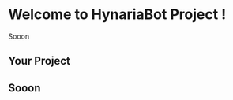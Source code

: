 Welcome to HynariaBot Project !
=================

Sooon


Your Project
------------
Sooon
-------------------

